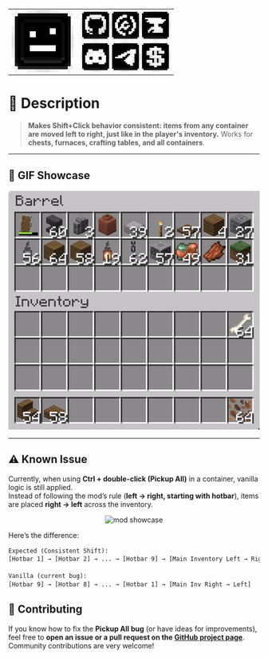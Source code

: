 <table style="width: 100%; border-collapse: collapse;">
  <tr>
    <td style="width: 124px; vertical-align: top; text-align: center;">
      <div style="display: flex; justify-content: center; align-items: center;">
        <img src="https://raw.githubusercontent.com/ZipeStudio/Vault/refs/heads/main/design/mods/main/zipestudio.png" title="It's me">
      </div>
    </td>
    <td style="vertical-align: top;">
      <div style="display: flex; flex-direction: column;">
        <div style="display: flex;">
          <a href="https://github.com/ZipeStudio/Consistent-Shift">
            <img src="https://raw.githubusercontent.com/ZipeStudio/Vault/refs/heads/main/design/mods/main/github.png" title="Github page">
          </a>
          <a href="https://modrinth.com/mod/consistent-shift">
            <img src="https://raw.githubusercontent.com/ZipeStudio/Vault/refs/heads/main/design/mods/main/modrinth.png" title="Modrinth page">
          </a>
          <a href="https://www.curseforge.com/minecraft/mc-mods/consistent-shift">
            <img src="https://raw.githubusercontent.com/ZipeStudio/Vault/refs/heads/main/design/mods/main/curseforge.png" title="CurseForge page">
          </a>
        </div>
        <div style="display: flex;">
          <a href="https://discord.com/invite/XmGF7rkkuY">
            <img src="https://raw.githubusercontent.com/ZipeStudio/Vault/refs/heads/main/design/mods/main/discord.png" title="Discord account">
          </a>
          <a href="https://t.me/zipeleaf">
            <img src="https://raw.githubusercontent.com/ZipeStudio/Vault/refs/heads/main/design/mods/main/telegram.png" title="Telegram channel">
          </a>
          <a href="https://ko-fi.com/zipestudio/tip">
            <img src="https://raw.githubusercontent.com/ZipeStudio/Vault/refs/heads/main/design/mods/main/support.png" title="Support me (thx)">
          </a>
        </div>
      </div>
    </td>
  </tr>
</table>

# 💬 Description
> **Makes Shift+Click behavior consistent: items from any container are moved left to right, just like in the player's inventory.**
> Works for **chests, furnaces, crafting tables, and all containers**.

---

## 🔹 GIF Showcase
<div align="center">
  <img src="https://raw.githubusercontent.com/ZipeStudio/Consistent-Shift/refs/heads/master/img/showcase.gif" width="512px" alt="mod showcase"/>
</div>

---

## ⚠️ Known Issue
Currently, when using **Ctrl + double-click (Pickup All)** in a container, vanilla logic is still applied.  
Instead of following the mod’s rule (**left → right, starting with hotbar**), items are placed **right → left** across the inventory.

<div align="center">
  <img src="https://raw.githubusercontent.com/ZipeStudio/Consistent-Shift/refs/heads/master/img/knows_issue.gif" width="512px" alt="mod showcase"/>
</div>

Here’s the difference:
```diff
Expected (Consistent Shift):
[Hotbar 1] → [Hotbar 2] → ... → [Hotbar 9] → [Main Inventory Left → Right]

Vanilla (current bug):
[Hotbar 9] → [Hotbar 8] → ... → [Hotbar 1] → [Main Inv Right → Left]
```

## 🤝 Contributing
If you know how to fix the **Pickup All bug** (or have ideas for improvements), feel free to **open an issue or a pull request on the [GitHub project page](https://github.com/ZipeStudio/Consistent-Shift)**.  
Community contributions are very welcome!